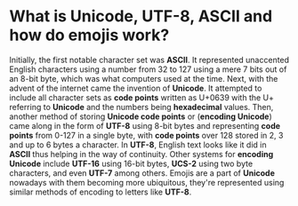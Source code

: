 # What is **Unicode**, **UTF-8**, **ASCII** and how do emojis work?

Initially, the first notable character set was **ASCII**. It represented unaccented English characters using a number from 32 to 127 using a mere 7 bits out of an 8-bit byte, which was what computers used at the time. Next, with the advent of the internet came the invention of **Unicode**. It attempted to include all character sets as **code points** written as U+0639 with the U+ referring to **Unicode** and the numbers being **hexadecimal** values. Then, another method of storing **Unicode code points** or (**encoding Unicode**) came along in the form of **UTF-8** using 8-bit bytes and representing **code points** from 0-127 in a single byte, with **code points** over 128 stored in 2, 3 and up to 6 bytes a character. In **UTF-8**, English text looks like it did in **ASCII** thus helping in the way of continuity. Other systems for **encoding Unicode** include **UTF-16** using 16-bit bytes, **UCS-2** using two byte characters, and even **UTF-7** among others. Emojis are a part of **Unicode** nowadays with them becoming more ubiquitous, they're represented using similar methods of encoding to letters like **UTF-8**.
